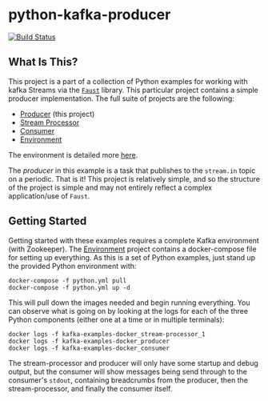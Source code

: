 # python-kafka-producer

[![Build Status](https://github.com/twosixlabs-dart/python-kafka-producer/workflows/Build/badge.svg)](https://github.com/twosixlabs-dart/python-kafka-producer/actions)

## What Is This?

This project is a part of a collection of Python examples for working with kafka Streams via the [`Faust`](https://faust.readthedocs.io) library. This particular project contains a simple producer implementation. The full suite of projects are the following:

- [Producer](https://github.com/twosixlabs-dart/python-kafka-producer) (this project)
- [Stream Processor](https://github.com/twosixlabs-dart/python-kafka-streams)
- [Consumer](https://github.com/twosixlabs-dart/python-kafka-consumer)
- [Environment](https://github.com/twosixlabs-dart/kafka-examples-docker)

The environment is detailed more [here](#Getting-Started).

The *producer* in this example is a task that publishes to the `stream.in` topic on a periodic. That is it! This project is relatively simple, and so the structure of the project is simple and may not entirely reflect a complex application/use of `Faust`.

## Getting Started

Getting started with these examples requires a complete Kafka environment (with Zookeeper). The [Environment](https://github.com/twosixlabs-dart/kafka-examples-docker) project contains a docker-compose file for setting up everything. As this is a set of Python examples, just stand up the provided Python environment with:

```shell
docker-compose -f python.yml pull
docker-compose -f python.yml up -d
```

This will pull down the images needed and begin running everything. You can observe what is going on by looking at the logs for each of the three Python components (either one at a time or in multiple terminals):

```shell
docker logs -f kafka-examples-docker_stream-processor_1
docker logs -f kafka-examples-docker_producer
docker logs -f kafka-examples-docker_consumer
```

The stream-processor and producer will only have some startup and debug output, but the consumer will show messages being send through to the consumer's `stdout`, containing breadcrumbs from the producer, then the stream-processor, and finally the consumer itself.